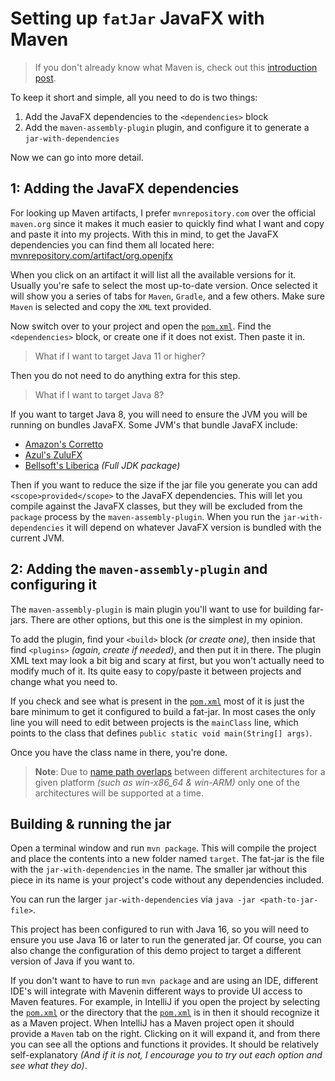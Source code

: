 # Setting up `fatJar` JavaFX with Maven

> If you don't already know what Maven is, check out this [introduction post](https://www.baeldung.com/maven).

To keep it short and simple, all you need to do is two things:

1. Add the JavaFX dependencies to the `<dependencies>` block
2. Add the `maven-assembly-plugin` plugin, and configure it to generate a `jar-with-dependencies`

Now we can go into more detail.

## 1: Adding the JavaFX dependencies

For looking up Maven artifacts, I prefer `mvnrepository.com` over the official `maven.org` since it makes it much easier to quickly find what I want and copy and paste it into my projects. 
With this in mind, to get the JavaFX dependencies you can find them all located here: [mvnrepository.com/artifact/org.openjfx](https://mvnrepository.com/artifact/org.openjfx)

When you click on an artifact it will list all the available versions for it. Usually you're safe to select the most up-to-date version. 
Once selected it will show you a series of tabs for `Maven`, `Gradle`, and a few others. Make sure `Maven` is selected and copy the `XML` text provided.

Now switch over to your project and open the [`pom.xml`](pom.xml). Find the `<dependencies>` block, or create one if it does not exist. Then paste it in.

> What if I want to target Java 11 or higher?

Then you do not need to do anything extra for this step.

> What if I want to target Java 8?

If you want to target Java 8, you will need to ensure the JVM you will be running on bundles JavaFX. 
Some JVM's that bundle JavaFX include: 

- [Amazon's Corretto](https://aws.amazon.com/corretto/)
- [Azul's ZuluFX](https://www.azul.com/downloads/?package=jdk-fx)
- [Bellsoft's Liberica](https://bell-sw.com/pages/downloads/) _(Full JDK package)_

Then if you want to reduce the size if the jar file you generate you can add `<scope>provided</scope>` to the JavaFX dependencies.
This will let you compile against the JavaFX classes, but they will be excluded from the `package` process by the `maven-assembly-plugin`.
When you run the `jar-with-dependencies` it will depend on whatever JavaFX version is bundled with the current JVM.

## 2: Adding the `maven-assembly-plugin` and configuring it

The `maven-assembly-plugin` is main plugin you'll want to use for building far-jars. There are other options, but this one is the simplest in my opinion.

To add the plugin, find your `<build>` block _(or create one)_, then inside that find `<plugins>` _(again, create if needed)_, and then put it in there. The plugin XML text may look a bit big and scary at first, but you won't actually need to modify much of it. Its quite easy to copy/paste it between projects and change what you need to.

If you check and see what is present in the [`pom.xml`](pom.xml) most of it is just the bare minimum to get it configured to build a fat-jar.
In most cases the only line you will need to edit between projects is the `mainClass` line, which points to the class that defines `public static void main(String[] args)`.

Once you have the class name in there, you're done.

> **Note**: Due to [name path overlaps](https://x.com/invokecoley/status/1511573194049835009) between different architectures for a given platform _(such as win-x86_64 & win-ARM)_ only one of the architectures will be supported at a time.

## Building & running the jar

Open a terminal window and run `mvn package`. This will compile the project and place the contents into a new folder named `target`.
The fat-jar is the file with the `jar-with-dependencies` in the name. The smaller jar without this piece in its name is your project's code without any dependencies included.

You can run the larger `jar-with-dependencies` via `java -jar <path-to-jar-file>`.

This project has been configured to run with Java 16, so you will need to ensure you use Java 16 or later to run the generated jar. 
Of course, you can also change the configuration of this demo project to target a different version of Java if you want to.

If you don't want to have to run `mvn package` and are using an IDE, different IDE's will integrate with Mavenin different ways to provide UI access to Maven features. For example, in IntelliJ if you open the project by selecting the [`pom.xml`](pom.xml) or the directory that the [`pom.xml`](pom.xml) is in then it should recognize it as a Maven project. When IntelliJ has a Maven project open it should provide a `Maven` tab on the right. Clicking on it will expand it, and from there you can see all the options and functions it provides. It should be relatively self-explanatory _(And if it is not, I encourage you to try out each option and see what they do)_.